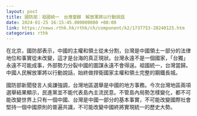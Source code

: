 ```yaml
---
layout: post
title: 國防部︰祖國統一　台灣當歸　解放軍將以行動說話
date: 2024-01-25 16:15:45.000000000 +08:00
link: https://news.rthk.hk/rthk/ch/component/k2/1737753-20240125.htm
categories: rthk
---
```


在北京，國防部表示，中國的主權和領土從未分割，台灣是中國領土一部分的法律地位和事實從未改變，這才是台海的真正現狀。台灣永遠不是一個國家，「台獨」永遠不可能成事，外部勢力分裂中國的圖謀永遠不會得逞。祖國統一，台灣當歸。中國人民解放軍將以行動說話，始終做捍衛國家主權和領土完整的鋼鐵長城。

國防部新聞發言人吳謙強調，台灣地區選舉是中國的地方事務。今次台灣地區兩項選舉結果顯示，民進黨並不能代表島內主流民意。不管島內局勢怎樣變化，都不可能改變世界上只有一個中國、台灣是中國一部分的基本事實，不可能改變國際社會堅持一個中國原則的普遍共識，不可能改變中國終將實現統一的歷史大勢。
